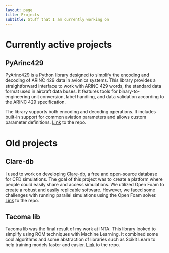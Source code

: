 ```yaml
---
layout: page
title: Projects
subtitle: Stuff that I am currently working on
---
```

# Currently active projects
## PyArinc429
PyArinc429 is a Python library designed to simplify the encoding and decoding of ARINC 429 data in avionics systems. This library provides a straightforward interface to work with ARINC 429 words, the standard data format used in aircraft data buses.
It features tools for binary-to-engineering unit conversion, label handling, and data validation according to the ARINC 429 specification.

The library supports both encoding and decoding operations. It includes built-in support for common aviation parameters and allows custom parameter definitions. [Link](https://github.com/jaimebw/arinc429) to the repo.
# Old projects
## Clare-db
I used to work on developing [Clare-db](https://github.com/jaimebw/clare-db), a free and open-source database for CFD simulations. The goal of this project was to create a platform where people could easily share and access simulations. We utilized Open Foam to create a robust and easily replicable software. However, we faced some challenges with running parallel simulations using the Open Foam solver. [Link](https://github.com/jaimebw/clare-db) to the repo.

## Tacoma lib
Tacoma lib was the final result of my work at INTA. This library looked to simplify using ROM techniques with Machine Learning. It combined some cool algorithms and some abstraction of libraries such as Scikit Learn to help training models faster and easier.
[Link](https://github.com/TACOMA-INTA/tacoma-lib) to the repo.
